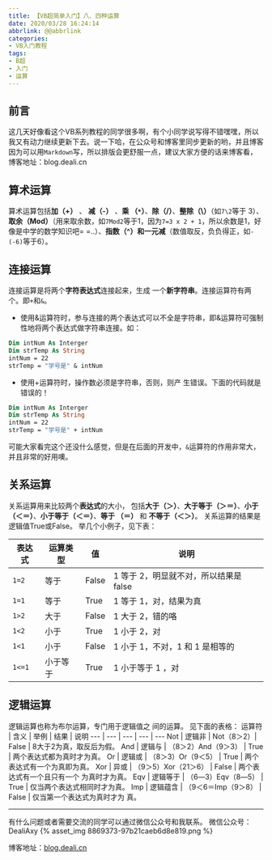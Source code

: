 ```yaml
---
title: 【VB超简单入门】八、四种运算
date: 2020/03/28 16:24:14
abbrlink: @@abbrlink
categories:
- VB入门教程
tags:
- B超
- 入门
- 运算
---
```

## 前言
这几天好像看这个VB系列教程的同学很多啊，有个小同学说写得不错嘿嘿，所以我又有动力继续更新下去。说一下哈，在公众号和博客里同步更新的哟，并且博客因为可以用`Markdown`写，所以排版会更舒服一点，建议大家方便的话来博客看，博客地址：blog.deali.cn

## 算术运算
算术运算包括**加（+）** 、 **减（-）** 、**乘 （`*`）**、**除（/）**、**整除（\）**（如`7\2`等于 3）、**取余（Mod）**（用来取余数，如`7Mod2`等于1，因为`7=3 x 2 + 1`，所以余数是1，好像是中学的数学知识吧= =..）、**指数（^）**和**一元减**（数值取反，负负得正，如`- (-6)`等于6）。

## 连接运算
连接运算是将两个**字符表达式**连接起来，生成 一个**新字符串**。连接运算符有两个。即`+`和`&`。 
- 使用&运算符时，参与连接的两个表达式可以不全是字符串，即&运算符可强制性地将两个表达式做字符串连接。如： 
```vb
Dim intNum As Interger
Dim strTemp As String
intNum = 22
strTemp = "学号是" & intNum 
```
- 使用+运算符时，操作数必须是字符串，否则，则产 生错误。下面的代码就是错误的！
```vb
Dim intNum As Interger
Dim strTemp As String
intNum = 22 
strTemp = "学号是" + intNum
```
可能大家看完这个还没什么感觉，但是在后面的开发中，`&`运算符的作用非常大，并且非常的好用噢。

## 关系运算
关系运算用来比较两个**表达式**的大小， 包括**大于（＞）**、**大于等于（＞＝）**、**小于（＜＝）**、**小于等于（＜＝）**、**等于 （＝）**  和 **不等于（＜＞）**。 
关系运算的结果是逻辑值True或False。
举几个小例子，见下表：

表达式 | 运算类型 | 值 | 说明
--- | --- | --- | --- 
`1=2` | 等于 | False | 1 等于 2，明显就不对，所以结果是false
`1=1` | 等于 | True | 1 等于 1，对，结果为真
`1>2` | 大于 | False | 1 大于 2，错的咯
`1<2` | 小于 | True | 1 小于 2，对
`1<1` | 小于 | False | 1 小于 1，不对，1 和 1 是相等的
`1<=1` | 小于等于 | True  | 1 小于等于 1 ，对

## 逻辑运算
逻辑运算也称为布尔运算，专门用于逻辑值之 间的运算。
见下面的表格：
运算符 | 含义 | 举例 | 结果 | 说明
--- | --- | --- | --- | --- 
Not | 逻辑非 | Not（8＞2）| False | 8大于2为真，取反后为假。
And |  逻辑与  | （8＞2）And（9＞3） |  True |  两个表达式都为真时才为真。
Or  | 逻辑或 |  （8＞3）Or（9＜5） |  True |  两个表达式有一个为真即为真。
Xor |  异或  | （9＞5）Xor（21＞6） |  False |  两个表达式有一个且只有一个 为真时才为真。 
Eqv |  逻辑等于 |  （6―3）Eqv（8―5） |  True |  仅当两个表达式相同时才为真。
Imp |  逻辑蕴含 |  （9＜6＝Imp（9＞8） |  False  | 仅当第一个表达式为真时才为 真。

-----------------
有什么问题或者需要交流的同学可以通过微信公众号和我联系。
微信公众号：DealiAxy
{% asset_img 8869373-97b21caeb6d8e819.png %}

博客地址：[blog.deali.cn](http://blog.deali.cn)
